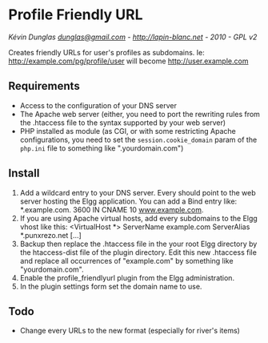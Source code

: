 Profile Friendly URL
===================
*Kévin Dunglas <dunglas@gmail.com> - http://lapin-blanc.net - 2010 - GPL v2*

Creates friendly URLs for user's profiles as subdomains.
Ie: http://example.com/pg/profile/user will become http://user.example.com

Requirements
------------
* Access to the configuration of your DNS server
* The Apache web server (either, you need to port the rewriting rules from the .htaccess file to the syntax supported by your web server)
* PHP installed as module (as CGI, or with some restricting Apache configurations, you need to set the `session.cookie_domain` param of the `php.ini` file to something like ".yourdomain.com")

Install
-------
1. Add a wildcard entry to your DNS server. Every should point to the web server hosting the Elgg application.
   You can add a Bind entry like: *.example.com.   3600 IN  CNAME 10 www.example.com.
2. If you are using Apache virtual hosts, add every subdomains to the Elgg vhost like this:
    <VirtualHost *>
      ServerName example.com
      ServerAlias *.punxrezo.net
      [...]
    </VirtualHost>
3. Backup then replace the .htaccess file in the your root Elgg directory by the htaccess-dist file of the plugin directory.
   Edit this new .htaccess file and replace all occurrences of "example.com" by something like "yourdomain.com".
4. Enable the profile_friendlyurl plugin from the Elgg administration.
5. In the plugin settings form set the domain name to use.

Todo
----
* Change every URLs to the new format (especially for river's items)
